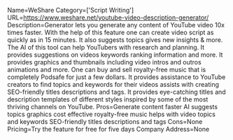 Name=WeShare
Category=['Script Writing']
URL=https://www.weshare.net/youtube-video-description-generator/
Description=Generator lets you generate any content of YouTube video 10x times faster. With the help of this feature one can create video script as quickly as in 15 minutes. It also suggests topics gives new insights & more. The AI of this tool can help YouTubers with research and planning. It provides suggestions on videos keywords ranking information and more. It provides graphics and thumbnails including video intros and outros animations and more. One can buy and sell royalty-free music that is completely Podsafe for just a few dollars. It provides assistance to YouTube creators to find topics and keywords for their videos assists with creating SEO-friendly titles descriptions and tags. It provides eye-catching titles and description templates of different styles inspired by some of the most thriving channels on YouTube.
Pros=Generate content faster AI suggests topics graphics cost effective royalty-free music helps with video topics and keywords SEO-friendly titles descriptions and tags
Cons=None
Pricing=Try the feature for free for five days
Company Address=None
